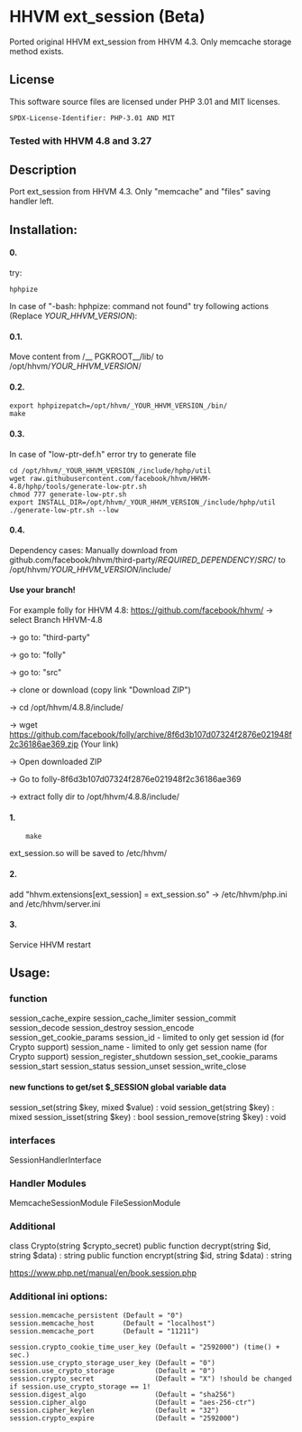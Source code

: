 # HHVM ext_session (Beta)
Ported original HHVM ext_session from HHVM 4.3.
Only memcache storage method exists.

## License

This software source files are licensed under PHP 3.01 and MIT licenses.

`SPDX-License-Identifier: PHP-3.01 AND MIT`

### Tested with HHVM 4.8 and 3.27

## Description
Port ext_session from HHVM 4.3. Only "memcache" and "files" saving handler left.

## Installation:

#### 0.
try:
```shell
hphpize
```

In case of "-bash: hphpize: command not found" try following actions (Replace _YOUR_HHVM_VERSION_):

#### 0.1.
Move content from /__ PGKROOT__/lib/ to /opt/hhvm/_YOUR_HHVM_VERSION_/

#### 0.2.
```shell
export hphpizepatch=/opt/hhvm/_YOUR_HHVM_VERSION_/bin/
make
```

#### 0.3.
In case of "low-ptr-def.h" error try to generate file

```shell
cd /opt/hhvm/_YOUR_HHVM_VERSION_/include/hphp/util
wget raw.githubusercontent.com/facebook/hhvm/HHVM-4.8/hphp/tools/generate-low-ptr.sh
chmod 777 generate-low-ptr.sh
export INSTALL_DIR=/opt/hhvm/_YOUR_HHVM_VERSION_/include/hphp/util
./generate-low-ptr.sh --low
```

#### 0.4.
Dependency cases:
Manually download from github.com/facebook/hhvm/third-party/_REQUIRED_DEPENDENCY_/_SRC_/ 
to 
/opt/hhvm/_YOUR_HHVM_VERSION_/include/

#### Use your branch!

For example folly for HHVM 4.8:
https://github.com/facebook/hhvm/
-> select Branch HHVM-4.8

-> go to: "third-party"

-> go to: "folly"

-> go to: "src"

-> clone or download (copy link "Download ZIP")

-> cd /opt/hhvm/4.8.8/include/

-> wget https://github.com/facebook/folly/archive/8f6d3b107d07324f2876e021948f2c36186ae369.zip (Your link)

-> Open downloaded ZIP

-> Go to folly-8f6d3b107d07324f2876e021948f2c36186ae369

-> extract folly dir to /opt/hhvm/4.8.8/include/

#### 1. 
```shell
	make
```
	
ext_session.so will be saved to /etc/hhvm/

#### 2.
add "hhvm.extensions[ext_session] = ext_session.so" -> /etc/hhvm/php.ini and /etc/hhvm/server.ini

#### 3.
Service HHVM restart


## Usage:

### function
session_cache_expire
session_cache_limiter
session_commit
session_decode
session_destroy
session_encode
session_get_cookie_params
session_id - limited to only get session id (for Crypto support)
session_name - limited to only get session name (for Crypto support)
session_register_shutdown
session_set_cookie_params
session_start
session_status
session_unset
session_write_close

#### new functions to get/set $_SESSION global variable data
session_set(string $key, mixed $value) : void
session_get(string $key) : mixed
session_isset(string $key) : bool
session_remove(string $key) : void

### interfaces
SessionHandlerInterface

### Handler Modules
MemcacheSessionModule
FileSessionModule

### Additional
class Crypto(string $crypto_secret)
public function decrypt(string $id, string $data) : string
public function encrypt(string $id, string $data) : string

https://www.php.net/manual/en/book.session.php

### Additional ini options:
```
session.memcache_persistent (Default = "0")
session.memcache_host 		(Default = "localhost")
session.memcache_port 		(Default = "11211")

session.crypto_cookie_time_user_key	(Default = "2592000") (time() + sec.)
session.use_crypto_storage_user_key	(Default = "0")
session.use_crypto_storage			(Default = "0")
session.crypto_secret				(Default = "X") !should be changed if session.use_crypto_storage == 1!
session.digest_algo					(Default = "sha256")
session.cipher_algo					(Default = "aes-256-ctr")
session.cipher_keylen				(Default = "32")
session.crypto_expire				(Default = "2592000")
```
